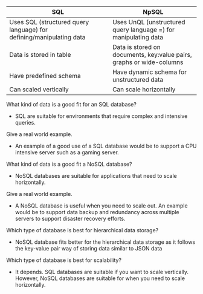 


| SQL | NpSQL |
| --- | --- |
|Uses SQL (structured query language) for defining/manipulating data|Uses UnQL (unstructured query language =) for manipulating data|
|Data is stored in table|Data is stored on documents, key:value pairs, graphs or wide-columns|
|Have predefined schema|Have dynamic schema for unstructured data|
|Can scaled vertically|Can scale horizontally|

What kind of data is a good fit for an SQL database?
* SQL are suitable for environments that require complex and intensive queries.

Give a real world example.
* An example of a good use of a SQL database would be to support a CPU intensive server such as a gaming server.

What kind of data is a good fit a NoSQL database?
* NoSQL databases are suitable for applications that need to scale horizontally.

Give a real world example.
* A NoSQL database is useful when you need to scale out. An example would be to support data backup and redundancy across multiple servers to support disaster recovery efforts.

Which type of database is best for hierarchical data storage?
* NoSQL database fits better for the hierarchical data storage as it follows the key-value pair way of storing data similar to JSON data

Which type of database is best for scalability?
* It depends. SQL databases are suitable if you want to scale vertically. However, NoSQL databases are suitable for when you need to scale horizontally.
